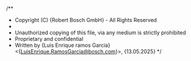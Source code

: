 
/** 
 * Copyright (C) {Robert Bosch GmbH} - All Rights Reserved
 *
 * Unauthorized copying of this file, via any medium is strictly prohibited
 * Proprietary and confidential
 * Written by {Luis Enrique ramos Garcia} <{LuisEnrique.RamosGarcia@bosch.com}>, {13.05.2025}
 */
